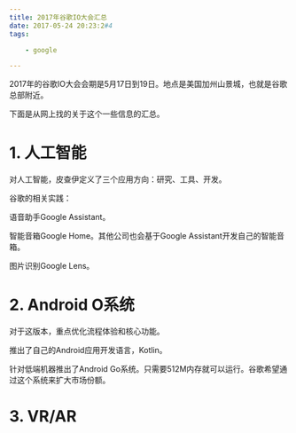 ```yaml
---
title: 2017年谷歌IO大会汇总
date: 2017-05-24 20:23:2#4
tags:

	- google

---
```


2017年的谷歌IO大会会期是5月17日到19日。地点是美国加州山景城，也就是谷歌总部附近。

下面是从网上找的关于这个一些信息的汇总。

# 1. 人工智能

对人工智能，皮查伊定义了三个应用方向：研究、工具、开发。

谷歌的相关实践：

语音助手Google Assistant。

智能音箱Google Home。其他公司也会基于Google Assistant开发自己的智能音箱。

图片识别Google Lens。

# 2. Android O系统

对于这版本，重点优化流程体验和核心功能。

推出了自己的Android应用开发语言，Kotlin。

针对低端机器推出了Android Go系统。只需要512M内存就可以运行。谷歌希望通过这个系统来扩大市场份额。



# 3. VR/AR





